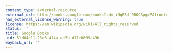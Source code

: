 ```yaml
---
content_type: external-resource
external_url: http://books.google.com/books?id=_iNqESd-9R0C&pg=PAfrontcover#v=onepage
has_external_license_warning: true
license: https://en.wikipedia.org/wiki/All_rights_reserved
status: ''
title: Google Books
uid: 51d04e11-23e6-4f4a-ad5b-d17e0899e49b
wayback_url: ''
---
```

